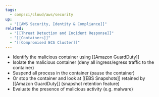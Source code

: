 ```yaml
---
tags:
  - compsci/cloud/aws/security
up:
  - "[[AWS Security, Identity & Compliance]]"
related:
  - "[[Threat Detection and Incident Response]]"
  - "[[Containers]]"
  - "[[Compromised ECS Cluster]]"
---
```

- Identify the malicious container using [[Amazon GuardDuty]]
- Isolate the malicious container (deny all ingress/egress traffic to the container)
- Suspend all process in the container (pause the container)
- Or stop the container and look at [[EBS Snapshots]] retained by [[Amazon GuardDuty]] (snapshot retention feature)
- Evaluate the presence of malicious activity (e.g. malware)

